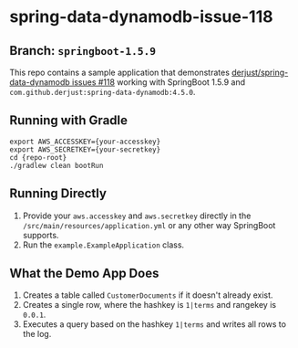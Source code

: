 # spring-data-dynamodb-issue-118
## Branch: `springboot-1.5.9`

This repo contains a sample application that demonstrates [derjust/spring-data-dynamodb issues #118](https://github.com/derjust/spring-data-dynamodb/issues/118) working with SpringBoot 1.5.9 and `com.github.derjust:spring-data-dynamodb:4.5.0`.

## Running with Gradle

```
export AWS_ACCESSKEY={your-accesskey}
export AWS_SECRETKEY={your-secretkey}
cd {repo-root}
./gradlew clean bootRun
```

## Running Directly

1. Provide your `aws.accesskey` and `aws.secretkey` directly in the `/src/main/resources/application.yml` or any other way SpringBoot supports.
1. Run the `example.ExampleApplication` class.

## What the Demo App Does

1. Creates a table called `CustomerDocuments` if it doesn't already exist.
1. Creates a single row, where the hashkey is `1|terms` and rangekey is `0.0.1`.
1. Executes a query based on the hashkey `1|terms` and writes all rows to the log.